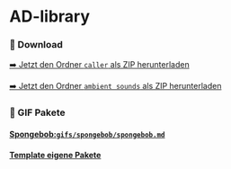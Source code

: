 # AD-library
### 📁 Download

[➡️ Jetzt den Ordner `caller` als ZIP herunterladen](https://minhaskamal.github.io/DownGit/#/home?url=https://github.com/jls-11/AD-library/tree/main/caller)

[➡️ Jetzt den Ordner `ambient sounds` als ZIP herunterladen](https://minhaskamal.github.io/DownGit/#/home?url=https://github.com/jls-11/AD-library/tree/main/ambient%20sounds)

### 📁 GIF Pakete
#### [Spongebob:`gifs/spongebob/spongebob.md`](gifs/spongebob/spongebob.md)
#### [Template eigene Pakete](gifs/template)
